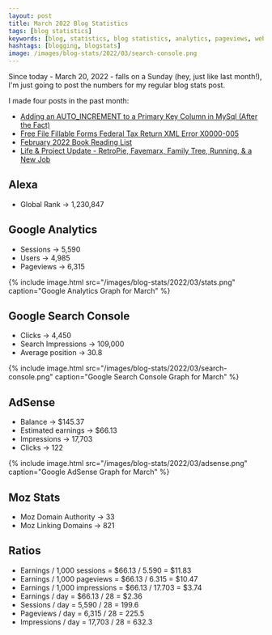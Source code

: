 ```yaml
---
layout: post
title: March 2022 Blog Statistics
tags: [blog statistics]
keywords: [blog, statistics, blog statistics, analytics, pageviews, webmaster, webmaster tools, alexa, google]
hashtags: [blogging, blogstats]
image: /images/blog-stats/2022/03/search-console.png
---
```


Since today - March 20, 2022 - falls on a Sunday (hey, just like last month!), I'm just going to post the numbers for my regular blog stats post.

I made four posts in the past month:

* [Adding an AUTO_INCREMENT to a Primary Key Column in MySql (After the Fact)](https://www.joehxblog.com/adding-an-auto-increment-to-a-primary-key-column-in-mysql/)
* [Free File Fillable Forms Federal Tax Return XML Error X0000-005](https://www.joehxblog.com/free-file-fillable-forms-federal-tax-return-xml-error-x0000-005/)
* [February 2022 Book Reading List](https://www.joehxblog.com/february-2022-book-reading-list/)
* [Life & Project Update - RetroPie, Favemarx, Family Tree, Running, & a New Job](https://www.joehxblog.com/life-project-update-retropie-favemarx-family-tree-running-a-new-job/)

## Alexa

* Global Rank &rarr; 1,230,847

## Google Analytics

* Sessions &rarr; 5,590
* Users &rarr; 4,985
* Pageviews &rarr; 6,315

{% include image.html src="/images/blog-stats/2022/03/stats.png" caption="Google Analytics Graph for March" %}

## Google Search Console

* Clicks &rarr; 4,450
* Search Impressions &rarr; 109,000
* Average position &rarr; 30.8

{% include image.html src="/images/blog-stats/2022/03/search-console.png" caption="Google Search Console Graph for March" %}

## AdSense

* Balance &rarr; $145.37
* Estimated earnings &rarr; $66.13
* Impressions &rarr; 17,703
* Clicks &rarr; 122

{% include image.html src="/images/blog-stats/2022/03/adsense.png" caption="Google AdSense Graph for March" %}

## Moz Stats

* Moz Domain Authority &rarr; 33
* Moz Linking Domains &rarr; 821

## Ratios

* Earnings / 1,000 sessions = $66.13 / 5.590 = $11.83
* Earnings / 1,000 pageviews = $66.13 / 6.315 = $10.47
* Earnings / 1,000 impressions = $66.13 / 17.703 = $3.74
* Earnings / day = $66.13 / 28 = $2.36
* Sessions / day = 5,590 / 28 = 199.6
* Pageviews / day = 6,315 / 28 = 225.5
* Impressions / day = 17,703 / 28 = 632.3